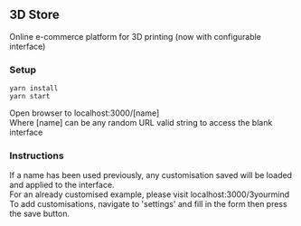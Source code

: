 ## 3D Store

Online e-commerce platform for 3D printing (now with configurable interface)


### Setup
```
yarn install
yarn start
```

Open browser to localhost:3000/[name]  
Where [name] can be any random URL valid string to access the blank interface  

### Instructions

If a name has been used previously, any customisation saved will be loaded and applied to the interface.  
For an already customised example, please visit localhost:3000/3yourmind  
To add customisations, navigate to 'settings' and fill in the form then press the save button.  

  

